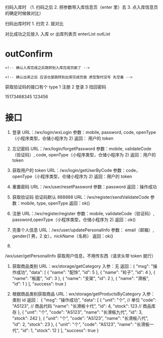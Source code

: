 扫码入库时 （1. 扫码之后 2. 把参数带入库信息页（enter 里）去 3. 点入库信息页的确定时候做对比）

扫码出库时时 1. 扫完 2. 就对比

对比成功之后放入 入库 or 出库列表页     enterList  outList

# outConfirm

	<!-- 确认入库完成之后跳转到入库完成页面了 -->

	<!-- 确认出库之后 应该也是跳转到出库完成页面 原型暂时没写 先空着 -->

获取验证码的接口有个 type    1 注册 2 登录 3 找回密码

15173468345
123456


# 接口
<!-- 登录 -->

1. 登录
URL：/wx/login/wxLogin
参数：mobile, password, code, openType（小程序类型，仓储小程序为 2)
返回： 用户的 token

2. 忘记密码
URL：/wx/login/forgetPassword
参数：mobile, validateCode（验证码）, code, openType（小程序类型，仓储小程序为 2)
返回：用户的 token

3. 获取用户的 token
URL：/wx/login/getUserByCode
参数：code， openType（小程序类型，仓储小程序为 2)
返回：用户的 token

4. 重置密码
URL：/wx/user/resetPassword
参数：password
返回：操作成功

5. 获取验证码              验证码默认 888888
URL：/wx/register/sendValidateCode
参数：mobile, type, openType
返回：ok()

6. 注册
URL：/wx/register/register
参数：mobile, validateCode（验证码）, password,openType（小程序类型，仓储小程序为 2)
返回：ok()

7. 完善个人信息
URL：/wx/user/updatePersonalInfo
参数： email（邮箱）, gender(1 男，2 女），nickName（名称）
返回：ok()

8.

/wx/user/getPersonalInfo
获取用户信息，不用传东西（请求头带 token 就行）

<!-- 库存清单 -->

1. 获取商品类别
URL：wx/storage/getCategory
入参：无
返回：{
    "msg": "操作成功",
    "data": [
        {
            "name": "配饰",
            "id": 5
        },
        {
            "name": "轮子",
            "id": 4
        },
        {
            "name": "板面",
            "id": 3
        },
        {
            "name": "支架",
            "id": 2
        },
        {
            "name": "滑板",
            "id": 1
        }
    ],
    "success": true
}

1. 根据商品类别获取商品
URL：wx/storage/getProductsByCategory
入参：类别 id
返回：
{
    "msg": "操作成功",
    "data": [
        {
            "unit": "个",                    // 单位
            "code": "AS123",          // 商品代码
            "name": "长滑板十代",
            "id": 4,
            "stock": 123                // 商品库存
        },
        {
            "unit": "个",
            "code": "AS123",
            "name": "长滑板九代",
            "id": 3,
            "stock": 242
        },
        {
            "unit": "个",
            "code": "AS123",
            "name": "长滑板八代",
            "id": 2,
            "stock": 23
        },
        {
            "unit": "个",
            "code": "AS123",
            "name": "长滑板一代",
            "id": 1,
            "stock": 12
        }
    ],
    "success": true
}
